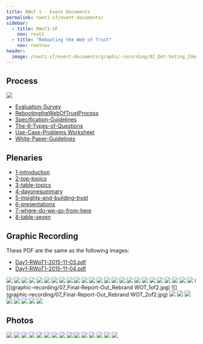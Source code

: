 ```yaml
---
title: RWoT 1 - Event Documents
permalink: rwot1-sf/event-documents/
sidebar:
  - title: RWoT1-SF
    nav: rwot1
  - title: "Rebooting the Web of Trust"
    nav: rwotnav
header:
  image: /rwot1-sf/event-documents/graphic-recording/02_Dot-Voting_Ideas-to-Explore.jpg
---
```


## Process

![](process/Occupy-Gestures-CC-BY-Adam-Koford.jpg)

* [Evaluation-Survey](process/Evaluation-Survey.pdf)
* [RebootingtheWebOfTrustProcess](process/RebootingtheWebOfTrustProcess.pdf)
* [Specification-Guidelines](process/Specification-Guidelines.pdf)
* [The-6-Types-of-Questions](process/The-6-Types-of-Questions.pdf)
* [Use-Case-Problems Worksheet](process/Use-Case-Problems-Worksheet.pdf)
* [White-Paper-Guidelines](process/White-Paper-Guidelines.pdf)

## Plenaries

* [1-introduction](plenaries/1-introduction.md)
* [2-top-topics](plenaries/2-top-topics.md)
* [3-table-topics](plenaries/3-table-topics.md)
* [4-dayonesummary](plenaries/4-dayonesummary.md)
* [5-insights-and-building-trust](plenaries/5-insights-and-building-trust.md)
* [6-presentations](plenaries/6-presentations.md)
* [7-where-do-we-go-from-here](plenaries/7-where-do-we-go-from-here.md)
* [8-table-seven](plenaries/8-table-seven.md)

## Graphic Recording

These PDF are the same as the following images:

* [Day1-RWoT1-2015-11-03.pdf](graphic-recording/Day1-RWoT-2015-11-03.pdf)
* [Day1-RWoT1-2015-11-04.pdf](graphic-recording/Day2-RWoT-2015-11-04.pdf)


![](graphic-recording/01_Day-1-Welcome-and-Intro.jpg)
![](graphic-recording/02_Dot-Voting_Ideas-to-Explore.jpg)
![](graphic-recording/02_Dot-Voting_Table-7.JPG)
![](graphic-recording/02_DotVoting_Stickies_1of2.JPG)
![](graphic-recording/02_DotVoting_Stickies_2of2.JPG)
![](graphic-recording/02_TeamTopics_Table1.JPG)
![](graphic-recording/02_TeamTopics_Table2.JPG)
![](graphic-recording/02_TeamTopics_Table3.JPG)
![](graphic-recording/02_TeamTopics_Table4.JPG)
![](graphic-recording/02_TeamTopics_Table5.JPG)
![](graphic-recording/03_Day-1-Report-Out_Summary-By-Team.jpg)
![](graphic-recording/03_Team-Graphic_DPKI.jpg)
![](graphic-recording/03_Team-Graphic_Smart-Signature.jpg)
![](graphic-recording/03_Team-Graphic_Sybil-Resilient.jpg)
![](graphic-recording/03_Team-Graphic_Trust.jpg)
![](graphic-recording/03_Team-Graphic_Use-Cases.jpg)
![](graphic-recording/04_Day-1-Close_Thankful-For.jpg)
![](graphic-recording/05_Day-2-Intro-and-Context.jpg)
![](graphic-recording/05_Day2_Intro-Continued_AndLookingForward.jpg)
![](graphic-recording/06_Day2_Plenary-Mind-Map_1of3.JPG)
![](graphic-recording/06_Day2_Plenary-Mind-Map_2of3.JPG)
![](graphic-recording/06_Day2_Plenary-Mind-Map_3of3.JPG)
![](graphic-recording/07_Final-Report-Out_Better-Decisions.jpg)
![](graphic-recording/07_Final-Report-Out_Creating-Distrib-Registry.jpg)
![](graphic-recording/07_Final-Report-Out_DPKI.jpg)
![](graphic-recording/07_Final-Report-Out_Rebrand WOT_1of2.jpg)
![](graphic-recording/07_Final-Report-Out_Rebrand WOT_2of2.jpg)
![](graphic-recording/07_Final-Report-Out_Smart-Signatures.jpg)
![](graphic-recording/07_Final-Report-Out_Use-Cases.jpg)
![](graphic-recording/08_Closing-Plenary_1of5.JPG)
![](graphic-recording/08_Closing-Plenary_2of5.JPG)
![](graphic-recording/08_Closing-Plenary_3of5.JPG)
![](graphic-recording/08_Closing-Plenary_4of5.JPG)
![](graphic-recording/08_Closing-Plenary_5of5.JPG)
![](graphic-recording/09_Next_Step_Summary.JPG)


## Photos

![](photos/RebootingWebOfTrust_2015-11_01.JPG)
![](photos/RebootingWebOfTrust_2015-11_02.JPG)
![](photos/RebootingWebOfTrust_2015-11_03.JPG)
![](photos/RebootingWebOfTrust_2015-11_04.JPG)
![](photos/RebootingWebOfTrust_2015-11_05.JPG)
![](photos/RebootingWebOfTrust_2015-11_06.JPG)
![](photos/RebootingWebOfTrust_2015-11_07.JPG)
![](photos/RebootingWebOfTrust_2015-11_08.JPG)
![](photos/RebootingWebOfTrust_2015-11_09.jpg)
![](photos/RebootingWebOfTrust_2015-11_10.JPG)
![](photos/RebootingWebOfTrust_2015-11_11.JPG)
![](photos/RebootingWebOfTrust_2015-11_12.JPG)
![](photos/RebootingWebOfTrust_2015-11_13.JPG)
![](photos/RebootingWebOfTrust_2015-11_15.JPG)
![](photos/RebootingWebOfTrust_2015-11_16.JPG)